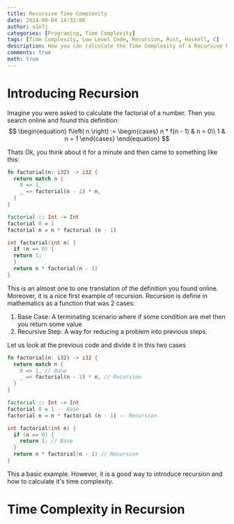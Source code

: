 ```yaml
---
title: Recursive Time Complexity
date: 2024-09-04 14:32:00
author: s1e7j
categories: [Programing, Time Complexity]
tags: [Time Complexity, Low Level Code, Recursion, Rust, Haskell, C]
description: How you can calculate the Time Complexity of a Recursive Function
comments: true
math: true
---
```



# Introducing Recursion

Imagine you were asked to calculate the factorial of a number. Then you search online and found
this definition:
$$
\begin{equation}
  f\left( n \right) :=
\begin{cases}
  n * f(n - 1) & n > 0\\
  1 & n = 1
\end{cases}
\end{equation}
$$

Thats Ok, you think about it for a minute and then came to something like this:

```rust
fn factorial(n: i32) -> i32 {
  return match n {
    0 => 1,
    _ => factorial(n - 1) * n,
  }
}
```

```haskell
factorial :: Int -> Int
factorial 0 = 1
factorial n = n * factorial (n - 1)
```

```c
int factorial(int n) {
  if (n == 0) {
  return 1;
  }
  return n * factorial(n - 1)
}
```
This is an almost one to one translation of the definition you found online.
Moreover, it is a nice first example of recursion. Recursion is define in mathematics
as a function that was 2 cases:

1. Base Case: A terminating scenario where if some condition are met then you return some value
2. Recursive Step: A way for reducing a problem into previous steps.

Let us look at the previous code and divide it in this two cases
```rust
fn factorial(n: i32) -> i32 {
  return match n {
    0 => 1, // Base
    _ => factorial(n - 1) * n, // Recursion
  }
}
```

```haskell
factorial :: Int -> Int
factorial 0 = 1 -- Base
factorial n = n * factorial (n - 1) -- Recursion
```

```c
int factorial(int n) {
  if (n == 0) {
    return 1; // Base
  }
  return n * factorial(n - 1) // Recursion
}
```

This a basic example. However, it is a good way to introduce recursion and
how to calculate it's time complexity.

# Time Complexity in Recursion


